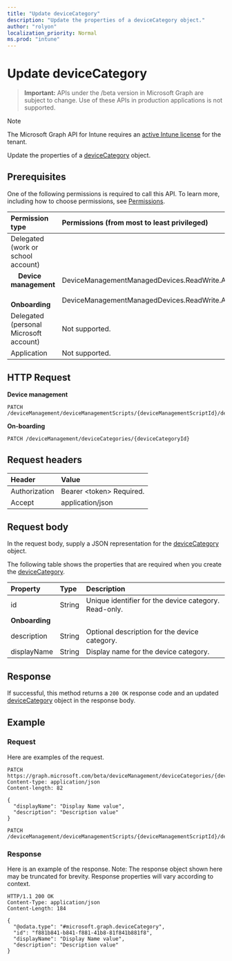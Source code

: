 ```yaml
---
title: "Update deviceCategory"
description: "Update the properties of a deviceCategory object."
author: "rolyon"
localization_priority: Normal
ms.prod: "intune"
---
```


# Update deviceCategory

> **Important:** APIs under the /beta version in Microsoft Graph are subject to change. Use of these APIs in production applications is not supported.

> [!NOTE]
> The Microsoft Graph API for Intune requires an [active Intune license](https://go.microsoft.com/fwlink/?linkid=839381) for the tenant.

Update the properties of a [deviceCategory](../resources/intune-shared-devicecategory.md) object.

## Prerequisites

One of the following permissions is required to call this API. To learn more, including how to choose permissions, see [Permissions](/graph/permissions-reference).

|Permission type|Permissions (from most to least privileged)|
|:---|:---|
|Delegated (work or school account)||
| &nbsp; &nbsp; **Device management** | DeviceManagementManagedDevices.ReadWrite.All|
| &nbsp; &nbsp; **Onboarding** | DeviceManagementManagedDevices.ReadWrite.All|
|Delegated (personal Microsoft account)|Not supported.|
|Application|Not supported.|

## HTTP Request

**Device management**

<!-- {
  "blockType": "ignored"
}
-->
``` http
PATCH /deviceManagement/deviceManagementScripts/{deviceManagementScriptId}/deviceRunStates/{deviceManagementScriptDeviceStateId}/managedDevice/deviceCategory
```

**On-boarding**

<!-- {
  "blockType": "ignored"
}
-->
``` http
PATCH /deviceManagement/deviceCategories/{deviceCategoryId}
```

## Request headers

|Header|Value|
|:---|:---|
|Authorization|Bearer &lt;token&gt; Required.|
|Accept|application/json|

## Request body

In the request body, supply a JSON representation for the [deviceCategory](../resources/intune-shared-devicecategory.md) object.

The following table shows the properties that are required when you create the [deviceCategory](../resources/intune-shared-devicecategory.md).

|Property|Type|Description|
|:---|:---|:---|
|id|String|Unique identifier for the device category. Read-only.|
|**Onboarding**|
|description|String|Optional description for the device category.|
|displayName|String|Display name for the device category.|

## Response

If successful, this method returns a `200 OK` response code and an updated [deviceCategory](../resources/intune-shared-devicecategory.md) object in the response body.

## Example

### Request

Here are examples of the request.

``` http
PATCH https://graph.microsoft.com/beta/deviceManagement/deviceCategories/{deviceCategoryId}
Content-type: application/json
Content-length: 82

{
  "displayName": "Display Name value",
  "description": "Description value"
}

PATCH /deviceManagement/deviceManagementScripts/{deviceManagementScriptId}/deviceRunStates/{deviceManagementScriptDeviceStateId}/managedDevice/deviceCategory
```

### Response

Here is an example of the response. Note: The response object shown here may be truncated for brevity. Response properties will vary according to context.

``` http
HTTP/1.1 200 OK
Content-Type: application/json
Content-Length: 184

{
  "@odata.type": "#microsoft.graph.deviceCategory",
  "id": "f881b841-b841-f881-41b8-81f841b881f8",
  "displayName": "Display Name value",
  "description": "Description value"
}
```



